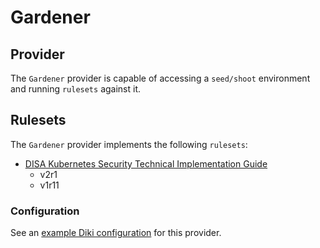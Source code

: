 # Gardener

## Provider

The `Gardener` provider is capable of accessing a `seed/shoot` environment and running `rulesets` against it.

## Rulesets

The `Gardener` provider implements the following `rulesets`:
- [DISA Kubernetes Security Technical Implementation Guide](../rulesets/disa-k8s-stig/report.md)
    - v2r1
    - v1r11

### Configuration

See an [example Diki configuration](../../example/config/gardener.yaml) for this provider.